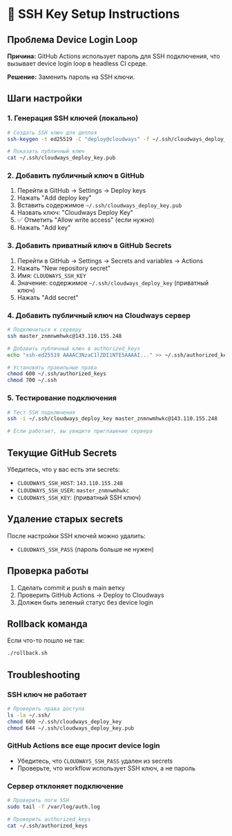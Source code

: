 # 🔐 SSH Key Setup Instructions

## Проблема Device Login Loop

**Причина:** GitHub Actions использует пароль для SSH подключения, что вызывает device login loop в headless CI среде.

**Решение:** Заменить пароль на SSH ключи.

## Шаги настройки

### 1. Генерация SSH ключей (локально)

```bash
# Создать SSH ключ для деплоя
ssh-keygen -t ed25519 -C "deploy@cloudways" -f ~/.ssh/cloudways_deploy_key

# Показать публичный ключ
cat ~/.ssh/cloudways_deploy_key.pub
```

### 2. Добавить публичный ключ в GitHub

1. Перейти в GitHub → Settings → Deploy keys
2. Нажать "Add deploy key"
3. Вставить содержимое `~/.ssh/cloudways_deploy_key.pub`
4. Назвать ключ: "Cloudways Deploy Key"
5. ✅ Отметить "Allow write access" (если нужно)
6. Нажать "Add key"

### 3. Добавить приватный ключ в GitHub Secrets

1. Перейти в GitHub → Settings → Secrets and variables → Actions
2. Нажать "New repository secret"
3. Имя: `CLOUDWAYS_SSH_KEY`
4. Значение: содержимое `~/.ssh/cloudways_deploy_key` (приватный ключ)
5. Нажать "Add secret"

### 4. Добавить публичный ключ на Cloudways сервер

```bash
# Подключиться к серверу
ssh master_znmnwmhwkc@143.110.155.248

# Добавить публичный ключ в authorized_keys
echo "ssh-ed25519 AAAAC3NzaC1lZDI1NTE5AAAAI..." >> ~/.ssh/authorized_keys

# Установить правильные права
chmod 600 ~/.ssh/authorized_keys
chmod 700 ~/.ssh
```

### 5. Тестирование подключения

```bash
# Тест SSH подключения
ssh -i ~/.ssh/cloudways_deploy_key master_znmnwmhwkc@143.110.155.248

# Если работает, вы увидите приглашение сервера
```

## Текущие GitHub Secrets

Убедитесь, что у вас есть эти secrets:

- `CLOUDWAYS_SSH_HOST`: `143.110.155.248`
- `CLOUDWAYS_SSH_USER`: `master_znmnwmhwkc`
- `CLOUDWAYS_SSH_KEY`: (приватный SSH ключ)

## Удаление старых secrets

После настройки SSH ключей можно удалить:
- `CLOUDWAYS_SSH_PASS` (пароль больше не нужен)

## Проверка работы

1. Сделать commit и push в main ветку
2. Проверить GitHub Actions → Deploy to Cloudways
3. Должен быть зеленый статус без device login

## Rollback команда

Если что-то пошло не так:

```bash
./rollback.sh
```

## Troubleshooting

### SSH ключ не работает
```bash
# Проверить права доступа
ls -la ~/.ssh/
chmod 600 ~/.ssh/cloudways_deploy_key
chmod 644 ~/.ssh/cloudways_deploy_key.pub
```

### GitHub Actions все еще просит device login
- Убедитесь, что `CLOUDWAYS_SSH_PASS` удален из secrets
- Проверьте, что workflow использует SSH ключ, а не пароль

### Сервер отклоняет подключение
```bash
# Проверить логи SSH
sudo tail -f /var/log/auth.log

# Проверить authorized_keys
cat ~/.ssh/authorized_keys
```
